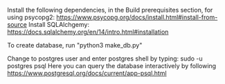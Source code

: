 Install the following dependencies, in the Build prerequisites section, for using psycopg2: https://www.psycopg.org/docs/install.html#install-from-source
Install SQLAlchgemy: https://docs.sqlalchemy.org/en/14/intro.html#installation

To create database, run "python3 make_db.py"

Change to postgres user and enter postgres shell by typing: sudo -u postgres psql
Here you can query the database interactively by following https://www.postgresql.org/docs/current/app-psql.html 